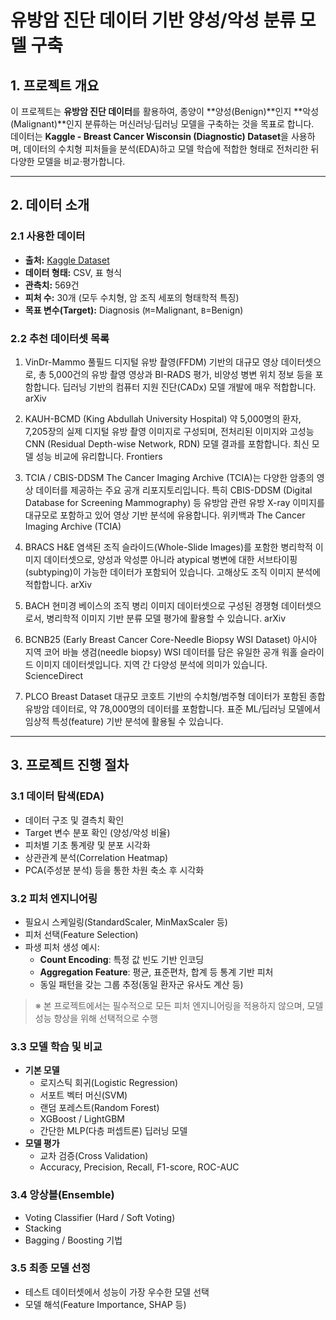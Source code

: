 # 유방암 진단 데이터 기반 양성/악성 분류 모델 구축

## 1. 프로젝트 개요
이 프로젝트는 **유방암 진단 데이터**를 활용하여, 종양이 **양성(Benign)**인지 **악성(Malignant)**인지 분류하는 머신러닝·딥러닝 모델을 구축하는 것을 목표로 합니다.  
데이터는 **Kaggle - Breast Cancer Wisconsin (Diagnostic) Dataset**을 사용하며, 데이터의 수치형 피처들을 분석(EDA)하고 모델 학습에 적합한 형태로 전처리한 뒤 다양한 모델을 비교·평가합니다.

---

## 2. 데이터 소개

### 2.1 사용한 데이터
- **출처:** [Kaggle Dataset](https://www.kaggle.com/datasets/uciml/breast-cancer-wisconsin-data)
- **데이터 형태:** CSV, 표 형식
- **관측치:** 569건
- **피처 수:** 30개 (모두 수치형, 암 조직 세포의 형태학적 특징)
- **목표 변수(Target):** Diagnosis (`M`=Malignant, `B`=Benign)

### 2.2 추천 데이터셋 목록
1. VinDr-Mammo
풀필드 디지털 유방 촬영(FFDM) 기반의 대규모 영상 데이터셋으로, 총 5,000건의 유방 촬영 영상과 BI-RADS 평가, 비양성 병변 위치 정보 등을 포함합니다. 딥러닝 기반의 컴퓨터 지원 진단(CADx) 모델 개발에 매우 적합합니다.
arXiv

2. KAUH-BCMD (King Abdullah University Hospital)
약 5,000명의 환자, 7,205장의 실제 디지털 유방 촬영 이미지로 구성되며, 전처리된 이미지와 고성능 CNN (Residual Depth-wise Network, RDN) 모델 결과를 포함합니다. 최신 모델 성능 비교에 유리합니다.
Frontiers

3. TCIA / CBIS-DDSM
The Cancer Imaging Archive (TCIA)는 다양한 암종의 영상 데이터를 제공하는 주요 공개 리포지토리입니다. 특히 CBIS-DDSM (Digital Database for Screening Mammography) 등 유방암 관련 유방 X-ray 이미지를 대규모로 포함하고 있어 영상 기반 분석에 유용합니다.
위키백과
The Cancer Imaging Archive (TCIA)

4. BRACS
H&E 염색된 조직 슬라이드(Whole-Slide Images)를 포함한 병리학적 이미지 데이터셋으로, 양성과 악성뿐 아니라 atypical 병변에 대한 서브타이핑(subtyping)이 가능한 데이터가 포함되어 있습니다. 고해상도 조직 이미지 분석에 적합합니다.
arXiv

5. BACH
현미경 베이스의 조직 병리 이미지 데이터셋으로 구성된 경쟁형 데이터셋으로서, 병리학적 이미지 기반 분류 모델 평가에 활용할 수 있습니다.
arXiv

6. BCNB25 (Early Breast Cancer Core-Needle Biopsy WSI Dataset)
아시아 지역 코어 바늘 생검(needle biopsy) WSI 데이터를 담은 유일한 공개 워홀 슬라이드 이미지 데이터셋입니다. 지역 간 다양성 분석에 의미가 있습니다.
ScienceDirect

7. PLCO Breast Dataset
대규모 코호트 기반의 수치형/범주형 데이터가 포함된 종합 유방암 데이터로, 약 78,000명의 데이터를 포함합니다. 표준 ML/딥러닝 모델에서 임상적 특성(feature) 기반 분석에 활용될 수 있습니다.

---

## 3. 프로젝트 진행 절차

### 3.1 데이터 탐색(EDA)
- 데이터 구조 및 결측치 확인
- Target 변수 분포 확인 (양성/악성 비율)
- 피처별 기초 통계량 및 분포 시각화
- 상관관계 분석(Correlation Heatmap)
- PCA(주성분 분석) 등을 통한 차원 축소 후 시각화

### 3.2 피처 엔지니어링
- 필요시 스케일링(StandardScaler, MinMaxScaler 등)
- 피처 선택(Feature Selection)
- 파생 피처 생성 예시:
  - **Count Encoding**: 특정 값 빈도 기반 인코딩
  - **Aggregation Feature**: 평균, 표준편차, 합계 등 통계 기반 피처
  - 동일 패턴을 갖는 그룹 추정(동일 환자군 유사도 계산 등)

> ※ 본 프로젝트에서는 필수적으로 모든 피처 엔지니어링을 적용하지 않으며, 모델 성능 향상을 위해 선택적으로 수행

### 3.3 모델 학습 및 비교
- **기본 모델**
  - 로지스틱 회귀(Logistic Regression)
  - 서포트 벡터 머신(SVM)
  - 랜덤 포레스트(Random Forest)
  - XGBoost / LightGBM
  - 간단한 MLP(다층 퍼셉트론) 딥러닝 모델
- **모델 평가**
  - 교차 검증(Cross Validation)
  - Accuracy, Precision, Recall, F1-score, ROC-AUC

### 3.4 앙상블(Ensemble)
- Voting Classifier (Hard / Soft Voting)
- Stacking
- Bagging / Boosting 기법

### 3.5 최종 모델 선정
- 테스트 데이터셋에서 성능이 가장 우수한 모델 선택
- 모델 해석(Feature Importance, SHAP 등)
